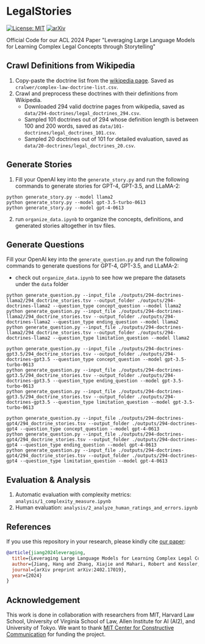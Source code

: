 # LegalStories
[![License: MIT](https://img.shields.io/badge/License-MIT-yellow.svg)](https://opensource.org/licenses/MIT)
[![arXiv](https://img.shields.io/badge/arXiv-2201.07281-b31b1b.svg)](https://arxiv.org/abs/2402.17019)

Official Code for our ACL 2024 Paper "Leveraging Large Language Models for Learning Complex Legal Concepts through Storytelling"

## Crawl Definitions from Wikipedia

1. Copy-paste the doctrine list from the [wikipedia page](https://en.wikipedia.org/wiki/Category:Legal_doctrines_and_principles). Saved as `cralwer/complex-law-doctrine-list.csv`.
2. Crawl and preprocess these doctrines with their definitions from Wikipedia.
    - Downloaded 294 valid doctrine pages from wikipedia, saved as `data/294-doctrines/legal_doctrines_294.csv`.
    - Sampled 101 doctrines out of 294 whose definition length is between 100 and 200 words, saved as `data/101-doctrines/legal_doctrines_101.csv`.
    - Sampled 20 doctrines out of 101 for detailed evaluation, saved as `data/20-doctrines/legal_doctrines_20.csv`.

## Generate Stories

1. Fill your OpenAI key into the `generate_story.py` and run the following commands to generate stories for GPT-4, GPT-3.5, and LLaMA-2:

```
python generate_story.py --model llama2
python generate_story.py --model gpt-3.5-turbo-0613
python generate_story.py --model gpt-4-0613
```
2. run `organize_data.ipynb` to organize the concepts, definitions, and generated stories altogether in tsv files.

## Generate Questions

Fill your OpenAI key into the `generate_question.py` and run the following commands to generate questions for GPT-4, GPT-3.5, and LLaMA-2:
- check out `organize_data.ipynb` to see how we prepare the datasets under the `data` folder

```
python generate_question.py --input_file ./outputs/294-doctrines-llama2/294_doctrine_stories.tsv --output_folder ./outputs/294-doctrines-llama2 --question_type concept_question --model llama2
python generate_question.py --input_file ./outputs/294-doctrines-llama2/294_doctrine_stories.tsv --output_folder ./outputs/294-doctrines-llama2 --question_type ending_question --model llama2
python generate_question.py --input_file ./outputs/294-doctrines-llama2/294_doctrine_stories.tsv --output_folder ./outputs/294-doctrines-llama2 --question_type limitation_question --model llama2

python generate_question.py --input_file ./outputs/294-doctrines-gpt3.5/294_doctrine_stories.tsv --output_folder ./outputs/294-doctrines-gpt3.5 --question_type concept_question --model gpt-3.5-turbo-0613
python generate_question.py --input_file ./outputs/294-doctrines-gpt3.5/294_doctrine_stories.tsv --output_folder ./outputs/294-doctrines-gpt3.5 --question_type ending_question --model gpt-3.5-turbo-0613
python generate_question.py --input_file ./outputs/294-doctrines-gpt3.5/294_doctrine_stories.tsv --output_folder ./outputs/294-doctrines-gpt3.5 --question_type limitation_question --model gpt-3.5-turbo-0613

python generate_question.py --input_file ./outputs/294-doctrines-gpt4/294_doctrine_stories.tsv --output_folder ./outputs/294-doctrines-gpt4 --question_type concept_question --model gpt-4-0613
python generate_question.py --input_file ./outputs/294-doctrines-gpt4/294_doctrine_stories.tsv --output_folder ./outputs/294-doctrines-gpt4 --question_type ending_question --model gpt-4-0613
python generate_question.py --input_file ./outputs/294-doctrines-gpt4/294_doctrine_stories.tsv --output_folder ./outputs/294-doctrines-gpt4 --question_type limitation_question --model gpt-4-0613
```

## Evaluation & Analysis

1. Automatic evaluation with complexity metrics: `analysis/1_complexity_measure.ipynb`
2. Human evaluation: `analysis/2_analyze_human_ratings_and_errors.ipynb` 

## References

If you use this repository in your research, please kindly cite [our paper](https://arxiv.org/abs/2402.17019): 

```bibtex
@article{jiang2024leveraging,
  title={Leveraging Large Language Models for Learning Complex Legal Concepts through Storytelling},
  author={Jiang, Hang and Zhang, Xiajie and Mahari, Robert and Kessler, Daniel and Ma, Eric and August, Tal and Li, Irene and Pentland, Alex'Sandy' and Kim, Yoon and Kabbara, Jad and others},
  journal={arXiv preprint arXiv:2402.17019},
  year={2024}
}
```

## Acknowledgement
This work is done in collaboration with researchers from MIT, Harvard Law School, University of Virginia School of Law, Allen Institute for AI (AI2), and University of Tokyo. We want to thank [MIT Center for Constructive Communication](https://www.ccc.mit.edu/) for funding the project. 

